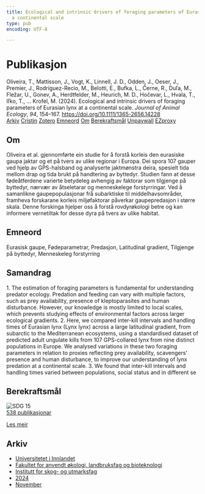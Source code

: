 ```yaml
---
title: Ecological and intrinsic drivers of foraging parameters of Eurasian lynx at
  a continental scale
type: pub
encoding: UTF-8

---
```

<h1>Publikasjon</h1>
<article id="csl-bib-container-EWLHAWEK" class="csl-bib-container">
  <div class="csl-bib-body"> <div class="csl-entry">Oliveira, T., Mattisson, J., Vogt, K., Linnell, J. D., Odden, J., Oeser, J., Premier, J., Rodríguez-Recio, M., Belotti, E., Bufka, L., Černe, R., Duľa, M., Fležar, U., Gonev, A., Herdtfelder, M., Heurich, M. D., Hočevar, L., Hvala, T., Iľko, T., … Krofel, M. (2024). Ecological and intrinsic drivers of foraging parameters of Eurasian lynx at a continental scale. <i>Journal of Animal Ecology</i>, <i>94</i>, 154–167. <a href="https://doi.org/10.1111/1365-2656.14228">https://doi.org/10.1111/1365-2656.14228</a></div> </div>
  <div class="csl-bib-buttons">
    <a href="#taxonomy-article-EWLHAWEK" alt="archive" class="csl-bib-button">Arkiv</a>
    <a href="https://app.cristin.no/results/show.jsf?id=2324267" alt="Cristin" class="csl-bib-button">Cristin</a>
    <a href="http://zotero.org/groups/5881554/items/EWLHAWEK" alt="Zotero" class="csl-bib-button">Zotero</a>
    <a href="#keywords-article-EWLHAWEK" alt="keywords" class="csl-bib-button">Emneord</a>
    <a href="#about-article-EWLHAWEK" alt="about_pub" class="csl-bib-button">Om</a>
    <a href="#sdg-article-EWLHAWEK" alt="sdg" class="csl-bib-button">Berekraftsmål</a>
    <a href="https://doi.org/10.1111/1365-2656.14228" alt="Unpaywall" class="csl-bib-button">Unpaywall</a>
    <a href="https://doi.org/10.1111/1365-2656.14228" alt="EZproxy" class="csl-bib-button">EZproxy</a>
  </div>
  <div id="csl-bib-meta-container-EWLHAWEK"></div>
</article>
<div id="csl-bib-meta-EWLHAWEK" class="csl-bib-meta">
  <article id="about-article-EWLHAWEK" class="about_pub-article">
    <h1>Om</h1>
    Oliveira et al. gjennomførte ein studie for å forstå korleis den eurasiske gaupa jaktar og et på tvers av ulike regionar i Europa. Dei spora 107 gauper ved hjelp av GPS-halsband og analyserte jaktmønstra deira, spesielt tida mellom drap og tida brukt på handtering av byttedyr. Studien fann at desse fødeåtferdene varierte betydeleg avhengig av faktorar som tilgjenge på byttedyr, nærvær av åtseletarar og menneskelege forstyrringar. Ved å samanlikne gaupepopulasjonar frå subarktiske til middelhavsområder, framheva forskarane korleis miljøfaktorar påverkar gaupepredasjon i større skala. Denne forskinga hjelper oss å forstå rovdyrøkologi betre og kan informere vernetiltak for desse dyra på tvers av ulike habitat.
  </article>
  <article id="keywords-article-EWLHAWEK" class="keywords-article">
    <h1>Emneord</h1>
    Eurasisk gaupe, Fødeparametrar, Predasjon, Latitudinal gradient, Tilgjenge på byttedyr, Menneskeleg forstyrring
  </article>
  <article id="abstract-article-EWLHAWEK" class="abstract-article">
    <h1>Samandrag</h1>
    1. The estimation of foraging parameters is fundamental for understanding predator 
ecology. Predation and feeding can vary with multiple factors, such as prey 
availability, presence of kleptoparasites and human disturbance. However, our 
knowledge is mostly limited to local scales, which prevents studying effects of 
environmental factors across larger ecological gradients. 
2. Here, we compared inter-kill 
intervals and handling times of Eurasian lynx (Lynx 
lynx) across a large latitudinal gradient, from subarctic to the Mediterranean 
ecosystems, using a standardised dataset of predicted adult ungulate kills from 
107 GPS-collared 
lynx from nine distinct populations in Europe. We analysed 
variations in these two foraging parameters in relation to proxies reflecting 
prey availability, scavengers' presence and human disturbance, to improve our 
understanding of lynx predation at a continental scale. 
3. We found that inter-kill 
intervals and handling times varied between populations, 
social status and in different se
  </article>
  <article id="sdg-article-EWLHAWEK" class="sdg-article">
    <h1>Berekraftsmål</h1>
    <div class="sdg-container"><div id="sdg15" class="sdg">
        <img src="{{< params subfolder >}}images/sdg/sdg15_nn.png" class="image" alt="SDG 15">
        <div class="sdg-overlay">
          <a href="/nn/archive/?key=?sdg=15#archive" class="sdg-publication-count"><span>538</span> publikasjonar</a>
          <p><a href="https://fn.no/om-fn/fns-baerekraftsmaal/livet-paa-land?lang=nno-NO" class="sdg-read-more">Les meir</a></p>
        </div>
      </div></div>
  </article>
  <article id="taxonomy-article-EWLHAWEK" class="taxonomy-article">
    <h1>Arkiv</h1>
    <ul>
      <li>
        <a href="/nn/archive/?key=3DCRN523">Universitetet i Innlandet</a>
      </li>
      <li>
        <a href="/nn/archive/?key=T77LXH6D">Fakultet for anvendt økologi, landbruksfag og bioteknologi</a>
      </li>
      <li>
        <a href="/nn/archive/?key=7TRARPE3">Institutt for skog- og utmarksfag</a>
      </li>
      <li>
        <a href="/nn/archive/?key=A4XX8HDP">2024</a>
      </li>
      <li>
        <a href="/nn/archive/?key=95EJUHS3">November</a>
      </li>
    </ul>
  </article>
</div>
